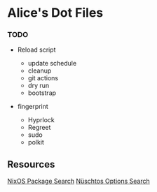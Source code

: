 # Alice's Dot Files


### TODO

- Reload script
  - update schedule
  - cleanup
  - git actions
  - dry run
  - bootstrap

- fingerprint
  - Hyprlock
  - Regreet
  - sudo
  - polkit

## Resources

[NixOS Package Search](search.nixos.org/packages)
[Nüschtos Options Search](https://search.n%C3%BCschtos.de)
